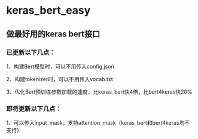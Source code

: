 # keras_bert_easy
## 做最好用的keras bert接口


 
### 已更新以下几点：  
1、构建Bert模型时，可以不用传入config.json  

2、构建tokenizer时，可以不用传入vocab.txt  

3、优化Bert预训练参数加载的速度，比keras_bert快4倍，比bert4keras快20%
     

### 即将更新以下几点：   
1、可以传入input_mask，支持attention_mask（keras_bert和bert4keras均不支持）  
